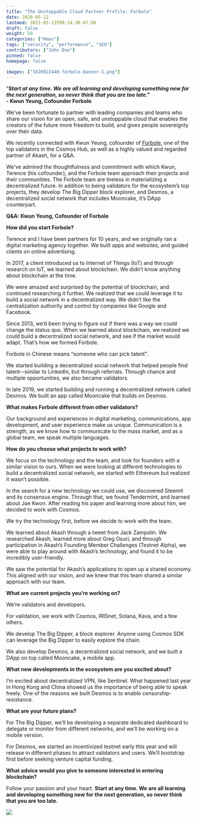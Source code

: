 ```yaml
---
title: "The Unstoppable Cloud Partner Profile: Forbole"
date: 2020-05-12
lastmod: 2021-05-13T09:14:30-07:00
draft: false
weight: 50
categories: ["News"]
tags: ["security", "performance", "SEO"]
contributors: ["John Doe"]
pinned: false
homepage: false

images: ["1620922440-forbole-banner-1.png"]
---
```

“_**Start at any time. We are all learning and developing something new for the next generation, so never think that you are too late**_**.”**   
**\- Kwun Yeung, Cofounder Forbole**  
  
We’ve been fortunate to partner with leading companies and teams who share our vision for an open, safe, and unstoppable cloud that enables the creators of the future more freedom to build, and gives people sovereignty over their data.  
  
We recently connected with Kwun Yeung, cofounder of [Forbole](https://www.forbole.com/), one of the top validators in the Cosmos Hub, as well as a highly valued and regarded partner of Akash, for a Q&A.   
  
We’ve admired the thoughtfulness and commitment with which Kwun, Terence (his cofounder), and the Forbole team approach their projects and their communities. The Forbole team are tireless in materializing a decentralized future. In addition to being validators for the ecosystem’s top projects, they develop The Big Dipper block explorer, and Desmos, a decentralized social network that includes Mooncake, it’s DApp counterpart.   
  
**Q&A: Kwun Yeung, Cofounder of Forbole**  
  
**How did you start Forbole?**  
  
Terence and I have been partners for 10 years, and we originally ran a digital marketing agency together. We built apps and websites, and guided clients on online advertising.   
  
In 2017, a client introduced us to Internet of Things (IoT) and through research on IoT, we learned about blockchain. We didn’t know anything about blockchain at the time.  
  
We were amazed and surprised by the potential of blockchain, and continued researching it further. We realized that we could leverage it to build a social network in a decentralized way. We didn’t like the centralization authority and control by companies like Google and Facebook.  
  
Since 2013, we’d been trying to figure out if there was a way we could change the status quo. When we learned about blockchain, we realized we could build a decentralized social network, and see if the market would adapt. That’s how we formed Forbole.  
  
Forbole in Chinese means “someone who can pick talent”.  
  
We started building a decentralized social network that helped people find talent--similar to LinkedIn, but through referrals. Through chance and multiple opportunities, we also became validators.  
  
In late 2019, we started building and running a decentralized network called Desmos. We built an app called Mooncake that builds on Desmos.

  
**What makes Forbole different from other validators?**  
  
Our background and experiences in digital marketing, communications, app development, and user experience make us unique. Communication is a strength, as we know how to communicate to the mass market, and as a global team, we speak multiple languages.  
  
**How do you choose what projects to work with?**  
  
We focus on the technology and the team, and look for founders with a similar vision to ours. When we were looking at different technologies to build a decentralized social network, we started with Ethereum but realized it wasn’t possible.  
  
In the search for a new technology we could use, we discovered Steemit and its consensus engine. Through that, we found Tendermint, and learned about Jae Kwon. After reading his paper and learning more about him, we decided to work with Cosmos.  
  
We try the technology first, before we decide to work with the team.  
  
We learned about Akash through a tweet from Jack Zampolin. We researched Akash, learned more about Greg Osuri, and through participation in Akash’s Founding Member Challenges (Testnet Alpha), we were able to play around with Akash’s technology, and found it to be incredibly user-friendly.  
  
We saw the potential for Akash’s applications to open up a shared economy. This aligned with our vision, and we knew that this team shared a similar approach with our team.  
  
**What are current projects you’re working on?**  
  
We’re validators and developers.  
  
For validation, we work with Cosmos, IRISnet, Solana, Kava, and a few others.  
  
We develop The Big Dipper, a block explorer. Anyone using Cosmos SDK can leverage the Big Dipper to easily explore the chain.  
  
We also develop Desmos, a decentralized social network, and we built a DApp on top called Mooncake, a mobile app.  
  
**What new developments in the ecosystem are you excited about?**  
  
I’m excited about decentralized VPN, like Sentinel. What happened last year in Hong Kong and China showed us the importance of being able to speak freely. One of the reasons we built Desmos is to enable censorship-resistance.  
  
**What are your future plans?**  
  
For The Big Dipper, we’ll be developing a separate dedicated dashboard to delegate or monitor from different networks, and we’ll be working on a mobile version.   
  
For Desmos, we started an incentivized testnet early this year and will release in different phases to attract validators and users. We’ll bootstrap first before seeking venture capital funding.

**What advice would you give to someone interested in entering blockchain?**  
  
Follow your passion and your heart. **Start at any time. We are all learning and developing something new for the next generation, so never think that you are too late.**

![](https://www.datocms-assets.com/45776/1620922423-kwun-y.jpg)
